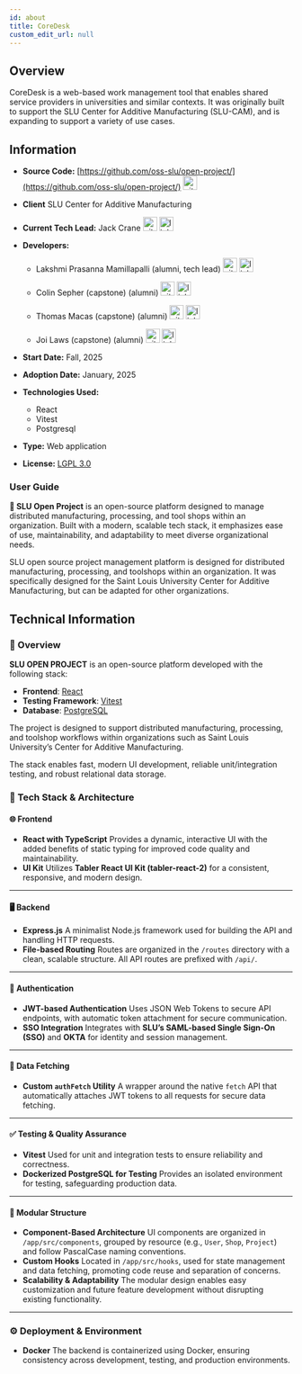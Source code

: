 ```yaml
---
id: about
title: CoreDesk
custom_edit_url: null
---
```


## Overview

CoreDesk is a web-based work management tool that enables shared service providers in universities and similar contexts. It was originally built to support the SLU Center for Additive Manufacturing (SLU-CAM), and is expanding to support a variety of use cases.

## Information

- **Source Code:** [https://github.com/oss-slu/open-project/](https://github.com/oss-slu/open-project/) [<img src="/img/git-alt.svg" alt="git" width="25" height="25" />](https://github.com/oss-slu/open-project/)
- **Client** SLU Center for Additive Manufacturing
- **Current Tech Lead:** Jack Crane [<img src="/img/github.svg" alt="github" width="25" height="25" />](https://github.com/jackcrane) [<img src="/img/linkedin.svg" alt="linkedin" width="25" height="25" />](https://www.linkedin.com/in/jackcranee/)
- **Developers:**

  - Lakshmi Prasanna Mamillapalli (alumni, tech lead) [<img src="/img/github.svg" alt="github" width="25" height="25" />](https://github.com/lmamillapalli786) [<img src="/img/linkedin.svg" alt="linkedin" width="25" height="25" />](https://www.linkedin.com/in/lakshmiprasana784/)

  - Colin Sepher (capstone) (alumni) [<img src="/img/github.svg" alt="github" width="25" height="25" />](https://github.com/colinseper) [<img src="/img/linkedin.svg" alt="linkedin" width="25" height="25" />](https://www.linkedin.com/in/colin-seper/)

  - Thomas Macas (capstone) (alumni) [<img src="/img/github.svg" alt="github" width="25" height="25" />](https://github.com/ThomasMacas) [<img src="/img/linkedin.svg" alt="linkedin" width="25" height="25" />](https://www.linkedin.com/in/thomas-macas-3730a7251/)

  - Joi Laws (capstone) (alumni) [<img src="/img/github.svg" alt="github" width="25" height="25" />](https://github.com/lawsj) [<img src="/img/linkedin.svg" alt="linkedin" width="25" height="25" />](https://www.linkedin.com/in/joijanaelaws/)

- **Start Date:** Fall, 2025
- **Adoption Date:** January, 2025
- **Technologies Used:**
  - React
  - Vitest
  - Postgresql
- **Type:** Web application
- **License:** [LGPL 3.0](https://opensource.org/license/lgpl-3-0)

### User Guide

**🚀 SLU Open Project** is an open-source platform designed to manage distributed manufacturing, processing, and tool shops within an organization. Built with a modern, scalable tech stack, it emphasizes ease of use, maintainability, and adaptability to meet diverse organizational needs.

SLU open source project management platform is designed for distributed manufacturing, processing, and toolshops within an organization. It was specifically designed for the Saint Louis University Center for Additive Manufacturing, but can be adapted for other organizations.

## Technical Information

### 📘 Overview

**SLU OPEN PROJECT** is an open-source platform developed with the following stack:

- **Frontend**: [React](https://reactjs.org/)
- **Testing Framework**: [Vitest](https://vitest.dev/)
- **Database**: [PostgreSQL](https://www.postgresql.org/)

The project is designed to support distributed manufacturing, processing, and toolshop workflows within organizations such as Saint Louis University’s Center for Additive Manufacturing.

The stack enables fast, modern UI development, reliable unit/integration testing, and robust relational data storage.

### 🧱 Tech Stack & Architecture

#### 🌐 Frontend

- **React with TypeScript**
  Provides a dynamic, interactive UI with the added benefits of static typing for improved code quality and maintainability.
- **UI Kit**
  Utilizes **Tabler React UI Kit (tabler-react-2)** for a consistent, responsive, and modern design.

---

#### 🖥 Backend

- **Express.js**
  A minimalist Node.js framework used for building the API and handling HTTP requests.
- **File-based Routing**
  Routes are organized in the `/routes` directory with a clean, scalable structure. All API routes are prefixed with `/api/`.

---

#### 🔐 Authentication

- **JWT-based Authentication**
  Uses JSON Web Tokens to secure API endpoints, with automatic token attachment for secure communication.
- **SSO Integration**
  Integrates with **SLU’s SAML-based Single Sign-On (SSO)** and **OKTA** for identity and session management.

---

#### 🔄 Data Fetching

- **Custom `authFetch` Utility**
  A wrapper around the native `fetch` API that automatically attaches JWT tokens to all requests for secure data fetching.

---

#### ✅ Testing & Quality Assurance

- **Vitest**
  Used for unit and integration tests to ensure reliability and correctness.
- **Dockerized PostgreSQL for Testing**
  Provides an isolated environment for testing, safeguarding production data.

---

#### 🧩 Modular Structure

- **Component-Based Architecture**
  UI components are organized in `/app/src/components`, grouped by resource (e.g., `User`, `Shop`, `Project`) and follow PascalCase naming conventions.
- **Custom Hooks**
  Located in `/app/src/hooks`, used for state management and data fetching, promoting code reuse and separation of concerns.
- **Scalability & Adaptability**
  The modular design enables easy customization and future feature development without disrupting existing functionality.

---

### ⚙️ Deployment & Environment

- **Docker**
  The backend is containerized using Docker, ensuring consistency across development, testing, and production environments.
